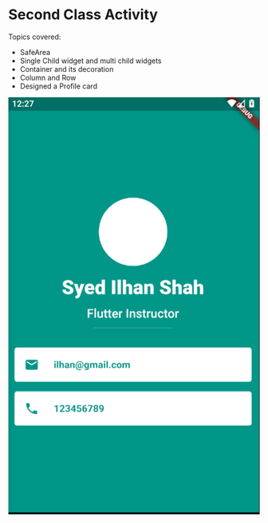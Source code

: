 # Second Class Activity
Topics covered:
- SafeArea
- Single Child widget and multi child widgets
- Container and its decoration
- Column and Row 
- Designed a Profile card

![alt text](https://github.com/Ilhan-brandverse-dev/bq-flutter-projects/blob/main/image.png)
